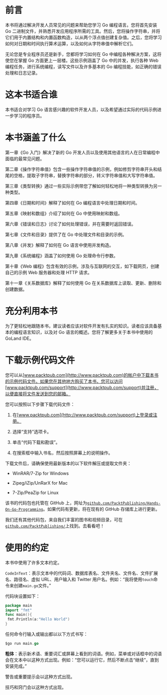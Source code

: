 # 前言

本书将通过解决开发人员常见的问题来帮助您学习 Go 编程语言。您将首先安装 Go 二进制文件，并熟悉开发应用程序所需的工具。然后，您将操作字符串，并将它们用于内置结构和内置函数构造，以从两个浮点值创建复杂值。之后，您将学习如何对日期和时间执行算术运算，以及如何从字符串值中解析它们。

无论您是专业程序员还是新手，您都将学习如何在 Go 中编程各种解决方案，这将使您在掌握 Go 方面更上一层楼。这些示例涵盖了 Go 中的并发，执行各种 Web 编程任务，进行系统编程，读写文件以及许多基本的 Go 编程技能，如正确的错误处理和日志记录。

# 这本书适合谁

本书适合对学习 Go 语言感兴趣的软件开发人员，以及希望通过实际的代码示例进一步学习的程序员。

# 本书涵盖了什么

第一章《Go 入门》解决了新的 Go 开发人员以及使用其他语言的人在日常编程中面临的最常见问题。

第二章《操作字符串值》包含一些操作字符串值的示例，例如修剪字符串开头和结尾的空格，提取子字符串，替换字符串的部分，转义字符串值和大写字符串值。

第三章《类型转换》通过一些实际示例带您了解如何轻松地将一种类型转换为另一种类型。

第四章《日期和时间》解释了如何在 Go 编程语言中处理日期和时间。

第五章《映射和数组》介绍了如何在 Go 中使用映射和数组。

第六章《错误和日志》讨论了如何处理错误，并在需要时返回错误。

第七章《文件和目录》提供了在 Go 中处理文件和目录的示例。

第八章《并发》解释了如何在 Go 语言中使用并发构造。

第九章《系统编程》涵盖了如何使用 Go 处理命令行参数。

第十章《Web 编程》包含有效的示例，涉及与互联网的交互，如下载网页，创建自己的示例 Web 服务器和处理 HTTP 请求。

第十一章《关系数据库》解释了如何使用 Go 在关系数据库上读取、更新、删除和创建数据。

# 充分利用本书

为了更轻松地跟随本书，建议读者应该对软件开发有扎实的知识。读者应该具备基本的编程语言知识，以及对 Go 语言的概述。您将了解更多关于本书中使用的 GoLand IDE。

# 下载示例代码文件

您可以从[www.packtpub.com](http://www.packtpub.com)的帐户中下载本书的示例代码文件。如果您在其他地方购买了本书，您可以访问[www.packtpub.com/support](http://www.packtpub.com/support)并注册，以便直接将文件发送到您的邮箱。

您可以按照以下步骤下载代码文件：

1.  在[www.packtpub.com](http://www.packtpub.com/support)上登录或注册。

1.  选择“支持”选项卡。

1.  单击“代码下载和勘误”。

1.  在搜索框中输入书名，然后按照屏幕上的说明操作。

下载文件后，请确保使用最新版本的以下软件解压或提取文件夹：

+   WinRAR/7-Zip for Windows

+   Zipeg/iZip/UnRarX for Mac

+   7-Zip/PeaZip for Linux

该书的代码包也托管在 GitHub 上，网址为[`github.com/PacktPublishing/Hands-On-Go-Programming`](https://github.com/PacktPublishing/Hands-On-Go-Programming)。如果代码有更新，将在现有的 GitHub 存储库上进行更新。

我们还有其他代码包，来自我们丰富的图书和视频目录，可在[`github.com/PacktPublishing/`](https://github.com/PacktPublishing/)上找到。去看看吧！

# 使用的约定

本书中使用了许多文本约定。

`CodeInText`：表示文本中的代码词、数据库表名、文件夹名、文件名、文件扩展名、路径名、虚拟 URL、用户输入和 Twitter 用户名。例如：“我将使用`touch`命令来创建`main.go`文件。”

代码块设置如下：

```go
package main
import "fmt"
func main(){
 fmt.Println(a:"Hello World")
}
```

任何命令行输入或输出都以以下方式书写：

```go
$go run main.go
```

**粗体**：表示新术语、重要词汇或屏幕上看到的词语。例如，菜单或对话框中的词语会在文本中以这种方式出现。例如：“您可以运行它，然后不断点击“继续”，直到安装完成。”

警告或重要提示会以这种方式出现。

技巧和窍门会以这种方式出现。
